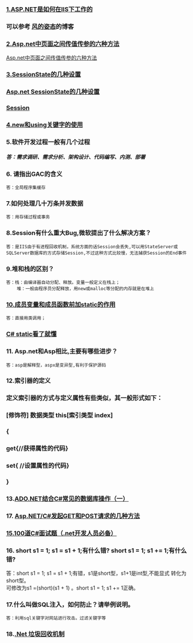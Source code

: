 

### [1.ASP.NET是如何在IIS下工作的](http://www.cnblogs.com/fengzheng/p/3668283.htmls)

### 可以参考 [风的姿态](http://www.cnblogs.com/fengzheng/p/8031518.html)的博客

### [2.Asp.net中页面之间传值传参的六种方法](https://www.cnblogs.com/akwwl/p/3573230.html)
[Asp.net中页面之间传值传参的六种方法](https://www.cnblogs.com/zhangkai2237/archive/2012/05/06/2486462.html)

### [3.SessionState的几种设置](https://blog.csdn.net/Daniel_LiXuan/article/details/77677409)
### [Asp.net SessionState的几种设置](https://www.cnblogs.com/libingql/p/4675752.html)
### [Session](http://www.cnblogs.com/zhangkai2237/archive/2012/03/22/2410890.html)
### [4.new和using关键字的使用](shttps://www.cnblogs.com/xiaobiexi/p/6179127.html)
    
### 5.软件开发过程一般有几个过程
#####    答：需求调研、需求分析、架构设计、代码编写、内测、部署

### 6. 请指出GAC的含义
    答：全局程序集缓存

### 7.如何处理几十万条并发数据
    答：用存储过程或事务
### 8.Session有什么重大Bug,微软提出了什么解决方案？
    答：是IIS由于有进程回收机制，系统方面的话Session会丢失,可以用StateServer或SQLServer数据库的方式存储Session,不过这种方式比较慢，无法捕获Session的End事件
### 9.堆和栈的区别？
    答：栈：由编译器自动分配、释放。变量一般定义在栈上；
        堆：一般由程序员分配释放，用new或malloc等分配的内存就是在堆上
### [10.成员变量和成员函数前加static的作用](https://blog.csdn.net/w200221626/article/details/51889911?ref=myread)
    
    答：直接用类调用；
### [C# static看了就懂](https://blog.csdn.net/w200221626/article/details/51889911?ref=myread)

### 11. Asp.net和Asp相比,主要有哪些进步？
    答：asp是解释型，aspx是变异型,有利于保护源码

### 12.索引器的定义
### 定义索引器的方式与定义属性有些类似，其一般形式如下：
### [修饰符] 数据类型 this[索引类型 index]
### {
###    get{//获得属性的代码}                                                   
###    set{ //设置属性的代码}
### }

### 13.[ADO.NET结合C#常见的数据库操作（一）](https://www.cnblogs.com/huangbx/archive/2012/08/23/2653322.html)

### 17. [Asp.NET/C#发起GET和POST请求的几种方法](https://blog.csdn.net/lxrj2008/article/details/76919360)

### [15.100道C#面试题（.net开发人员必备）](https://blog.csdn.net/u013519551/article/details/51220841)

### 16. short s1 = 1; s1 = s1 + 1;有什么错? short s1 = 1; s1 += 1;有什么错?  
答：short s1 = 1; s1 = s1 + 1;有错，s1是short型，s1+1是int型,不能显式
转化为short型。  
可修改为s1 =(short)(s1 + 1) 。short s1 = 1; s1 += 1正确。

### 17.什么叫做SQL注入，如何防止？请举例说明。
    答：利用sql关键字对网站进行攻击。过滤关键字等

### 18.[.Net 垃圾回收机制](https://www.cnblogs.com/yukaizhao/archive/2011/11/23/dot_net_GC_1.html)
